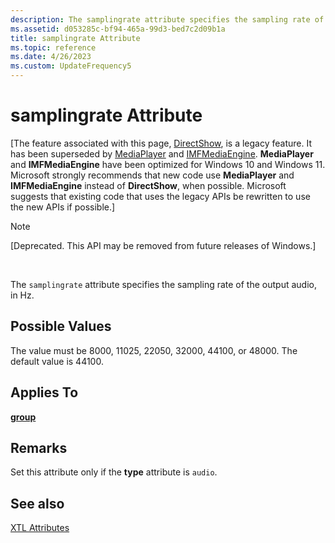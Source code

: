 ```yaml
---
description: The samplingrate attribute specifies the sampling rate of the output audio, in Hz.
ms.assetid: d053285c-bf94-465a-99d3-bed7c2d09b1a
title: samplingrate Attribute
ms.topic: reference
ms.date: 4/26/2023
ms.custom: UpdateFrequency5
---
```


# samplingrate Attribute

\[The feature associated with this page, [DirectShow](/windows/win32/directshow/directshow), is a legacy feature. It has been superseded by [MediaPlayer](/uwp/api/Windows.Media.Playback.MediaPlayer) and [IMFMediaEngine](/windows/win32/api/mfmediaengine/nn-mfmediaengine-imfmediaengine). **MediaPlayer** and **IMFMediaEngine** have been optimized for Windows 10 and Windows 11. Microsoft strongly recommends that new code use **MediaPlayer** and **IMFMediaEngine** instead of **DirectShow**, when possible. Microsoft suggests that existing code that uses the legacy APIs be rewritten to use the new APIs if possible.\]

> [!Note]  
> \[Deprecated. This API may be removed from future releases of Windows.\]

 

The `samplingrate` attribute specifies the sampling rate of the output audio, in Hz.

## Possible Values

The value must be 8000, 11025, 22050, 32000, 44100, or 48000. The default value is 44100.

## Applies To

[**group**](group-element.md)

## Remarks

Set this attribute only if the **type** attribute is `audio`.

## See also

<dl> <dt>

[XTL Attributes](xtl-attributes.md)
</dt> </dl>

 

 



